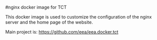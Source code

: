 #nginx docker image for TCT

This docker image is used to customize the configuration of the nginx server and the home page of the website.

Main project is: https://github.com/eea/eea.docker.tct

